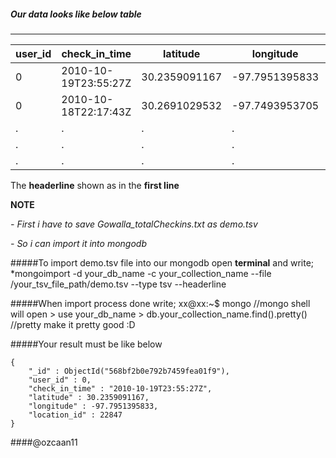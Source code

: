 ##### Our data looks like below table
-----------------------------------


user_id | check_in_time 	|   latitude	|  longitude	 |location_id
--------|-----------------------|---------------|----------------|-----------
0	| 2010-10-19T23:55:27Z	| 30.2359091167	| -97.7951395833 |22847
0	| 2010-10-18T22:17:43Z	| 30.2691029532	| -97.7493953705 |420315
.       |   .                   |.              |   .            |.
.       |   .                   |.              |   .            |.
.       |   .                   |.              |   .            |.


The **headerline** shown as in the **first line**

**NOTE**

*- First i have to save Gowalla_totalCheckins.txt as demo.tsv*

*- So i can import it into mongodb*

#####To import demo.tsv file into our mongodb  open **terminal** and write;
	*mongoimport -d your_db_name -c your_collection_name --file /your_tsv_file_path/demo.tsv --type tsv --headerline


#####When import process done write;
	xx@xx:~$ mongo 					//mongo shell will open
	> use your_db_name
	> db.your_collection_name.find().pretty()       //pretty make it pretty good :D

#####Your result must be like below

	{
		"_id" : ObjectId("568bf2b0e792b7459fea01f9"),
		"user_id" : 0,
		"check_in_time" : "2010-10-19T23:55:27Z",
		"latitude" : 30.2359091167,
		"longitude" : -97.7951395833,
		"location_id" : 22847
	}



####@ozcaan11
